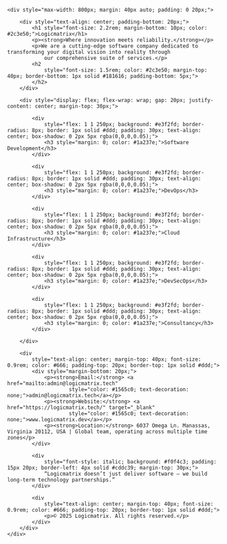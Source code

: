 

    <div style="max-width: 800px; margin: 40px auto; padding: 0 20px;">

        <div style="text-align: center; padding-bottom: 20px;">
            <h1 style="font-size: 2.2rem; margin-bottom: 10px; color: #2c3e50;">Logicmatrix</h1>
            <p><strong>Where innovation meets reliability.</strong></p>
            <p>We are a cutting-edge software company dedicated to transforming your digital vision into reality through
                our comprehensive suite of services.</p>
            <h2
                style="font-size: 1.5rem; color: #2c3e50; margin-top: 40px; border-bottom: 1px solid #181616; padding-bottom: 5px;">
            </h2>
        </div>

        <div style="display: flex; flex-wrap: wrap; gap: 20px; justify-content: center; margin-top: 30px;">

            <div
                style="flex: 1 1 250px; background: #e3f2fd; border-radius: 8px; border: 1px solid #ddd; padding: 30px; text-align: center; box-shadow: 0 2px 5px rgba(0,0,0,0.05);">
                <h3 style="margin: 0; color: #1a237e;">Software Development</h3>
            </div>

            <div
                style="flex: 1 1 250px; background: #e3f2fd; border-radius: 8px; border: 1px solid #ddd; padding: 30px; text-align: center; box-shadow: 0 2px 5px rgba(0,0,0,0.05);">
                <h3 style="margin: 0; color: #1a237e;">DevOps</h3>
            </div>

            <div
                style="flex: 1 1 250px; background: #e3f2fd; border-radius: 8px; border: 1px solid #ddd; padding: 30px; text-align: center; box-shadow: 0 2px 5px rgba(0,0,0,0.05);">
                <h3 style="margin: 0; color: #1a237e;">Cloud Infrastructure</h3>
            </div>

            <div
                style="flex: 1 1 250px; background: #e3f2fd; border-radius: 8px; border: 1px solid #ddd; padding: 30px; text-align: center; box-shadow: 0 2px 5px rgba(0,0,0,0.05);">
                <h3 style="margin: 0; color: #1a237e;">DevSecOps</h3>
            </div>

            <div
                style="flex: 1 1 250px; background: #e3f2fd; border-radius: 8px; border: 1px solid #ddd; padding: 30px; text-align: center; box-shadow: 0 2px 5px rgba(0,0,0,0.05);">
                <h3 style="margin: 0; color: #1a237e;">Consultancy</h3>
            </div>

        </div>

        <div
            style="text-align: center; margin-top: 40px; font-size: 0.9rem; color: #666; padding-top: 20px; border-top: 1px solid #ddd;">
            <div style="margin-bottom: 20px;">
                <p><strong>Email:</strong> <a href="mailto:admin@logicmatrix.tech"
                        style="color: #1565c0; text-decoration: none;">admin@logicmatrix.tech</a></p>
                <p><strong>Website:</strong> <a href="https://logicmatrix.tech/" target="_blank"
                        style="color: #1565c0; text-decoration: none;">www.logicmatrix.dev</a></p>
                <p><strong>Location:</strong> 6037 Omega Ln. Manassas, Virginia 20112, USA | Global team, operating across multiple time zones</p>
            </div>

            <div
                style="font-style: italic; background: #f0f4c3; padding: 15px 20px; border-left: 4px solid #cddc39; margin-top: 30px;">
                “Logicmatrix doesn’t just deliver software — we build long-term technology partnerships.”
            </div>

            <div
                style="text-align: center; margin-top: 40px; font-size: 0.9rem; color: #666; padding-top: 20px; border-top: 1px solid #ddd;">
                <p>© 2025 Logicmatrix. All rights reserved.</p>
            </div>
        </div>
    </div>

